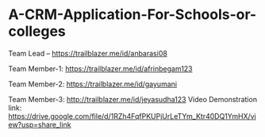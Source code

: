 # A-CRM-Application-For-Schools-or-colleges


Team Lead – https://trailblazer.me/id/anbarasi08

Team Member-1: https://trailblazer.me/id/afrinbegam123

Team Member-2: https://trailblazer.me/id/gayumani

Team Member-3: http://trailblazer.me/id/jeyasudha123
Video Demonstration link: https://drive.google.com/file/d/1RZh4FqfPKUPjUrLeTYm_Ktr40DQ1YmHX/view?usp=share_link
